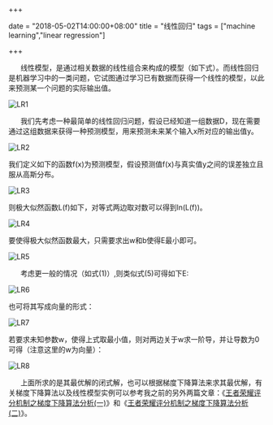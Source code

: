+++

date = "2018-05-02T14:00:00+08:00"
title = "线性回归"
tags = ["machine learning","linear regression"]

+++

&nbsp; &nbsp; &nbsp;&nbsp;线性模型，是通过相关数据的线性组合来构成的模型（如下式）。而线性回归是机器学习中的一类问题，它试图通过学习已有数据而获得一个线性的模型，以此来预测某一个问题的实际输出值。

<!--more-->

![LR1](http://liuao.tech/images/LR1.png)

&nbsp; &nbsp; &nbsp;&nbsp;我们先考虑一种最简单的线性回归问题，假设已经知道一组数据D，现在需要通过这组数据来获得一种预测模型，用来预测未来某个输入x所对应的输出值y。

![LR2](http://liuao.tech/images/LR2.png)

我们定义如下的函数f(x)为预测模型，假设预测值f(x)与真实值y之间的误差独立且服从高斯分布。

![LR3](http://liuao.tech/images/LR3.png)

则极大似然函数L(f)如下，对等式两边取对数可以得到ln(L(f))。

![LR4](http://liuao.tech/images/LR4.png)

要使得极大似然函数最大，只需要求出w和b使得E最小即可。

![LR5](http://liuao.tech/images/LR5.png)

&nbsp; &nbsp; &nbsp;&nbsp;考虑更一般的情况（如式(1)）,则类似式(5)可得如下E:

![LR6](http://liuao.tech/images/LR6.png)

也可将其写成向量的形式：

![LR7](http://liuao.tech/images/LR7.png)


若要求未知参数w，使得上式取最小值，则对两边关于w求一阶导，并让导数为0可得（注意这里的w为向量）：

![LR8](http://liuao.tech/images/LR8.png)

&nbsp; &nbsp; &nbsp;&nbsp;上面所求的是其最优解的闭式解，也可以根据梯度下降算法来求其最优解，有关梯度下降算法以及线性模型实例可以参考我之前的另外两篇文章：《[王者荣耀评分机制之梯度下降算法分析(一)](http://liuao.tech/post/20171225)》和《[王者荣耀评分机制之梯度下降算法分析(二)](http://liuao.tech/post/20171229)》。








